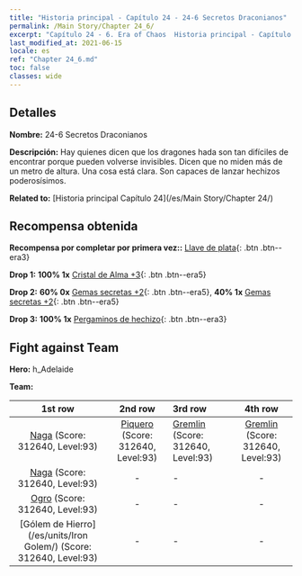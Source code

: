 ```yaml
---
title: "Historia principal - Capítulo 24 - 24-6 Secretos Draconianos"
permalink: /Main Story/Chapter 24_6/
excerpt: "Capítulo 24 - 6. Era of Chaos  Historia principal - Capítulo 24_6. 24-6 Secretos Draconianos"
last_modified_at: 2021-06-15
locale: es
ref: "Chapter 24_6.md"
toc: false
classes: wide
---
```


## Detalles

 **Nombre:** 24-6 Secretos Draconianos

 **Descripción:** Hay quienes dicen que los dragones hada son tan difíciles de encontrar porque pueden volverse invisibles. Dicen que no miden más de un metro de altura. Una cosa está clara. Son capaces de lanzar hechizos poderosísimos.

 **Related to:** [Historia principal Capítulo 24](/es/Main Story/Chapter 24/)

## Recompensa obtenida

 **Recompensa por completar por primera vez::** [Llave de plata](/ItemsES/con_693/){: .btn .btn--era3}

 **Drop 1:** **100% 1x** [Cristal de Alma +3](/ItemsES/mat_87/){: .btn .btn--era5}

 **Drop 2:** **60% 0x** [Gemas secretas +2](/ItemsES/mat_79/){: .btn .btn--era5}, **40% 1x** [Gemas secretas +2](/ItemsES/mat_79/){: .btn .btn--era5}

 **Drop 3:** **100% 1x** [Pergaminos de hechizo](/ItemsES/con_694/){: .btn .btn--era3}


## Fight against Team
 **Hero:** h_Adelaide

 **Team:**


  | 1st row | 2nd row | 3rd row | 4th row |
  |:----:|:----:|:----|:----:|
  | [Naga](/es/units/Naga/) (Score: 312640, Level:93)  | [Piquero](/es/units/Pikeman/) (Score: 312640, Level:93)  | [Gremlin](/es/units/Gremlin/) (Score: 312640, Level:93)  | [Gremlin](/es/units/Gremlin/) (Score: 312640, Level:93)  |
  | [Naga](/es/units/Naga/) (Score: 312640, Level:93)  | - | - | - |
  | [Ogro](/es/units/Ogre/) (Score: 312640, Level:93)  | - | - | - |
  | [Gólem de Hierro](/es/units/Iron Golem/) (Score: 312640, Level:93)  | - | - | - |


